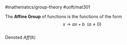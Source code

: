 #mathematics/group-theory #uoft/mat301 

The **Affine Group** of functions is the functions of the form  
$$x\to ax+b \ \ (a\neq 0)$$  
Denoted $Aff(\mathbb{R})$